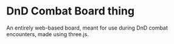 # DnD Combat Board thing

An entirely web-based board, meant for use during DnD combat encounters, made using three.js.
